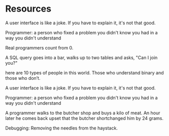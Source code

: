 # Resources
A user interface is like a joke. If you have to explain it, it's not that good.

Programmer: a person who fixed a problem you didn't know you had in a way you didn't understand

Real programmers count from 0.

A SQL query goes into a bar, walks up to two tables and asks, "Can I join you?"

here are 10 types of people in this world. Those who understand binary and those who don’t.

A user interface is like a joke. If you have to explain it, it's not that good.

Programmer: a person who fixed a problem you didn't know you had in a way you didn't understand

A programmer walks to the butcher shop and buys a kilo of meat.  An hour later he comes back upset that the butcher shortchanged him by 24 grams.

Debugging: Removing the needles from the haystack.
